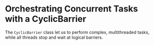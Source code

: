 # Orchestrating Concurrent Tasks with a CyclicBarrier

The `CyclicBarrier` class let us to perform complex, multithreaded tasks, while all threads stop and
wait at logical barriers.